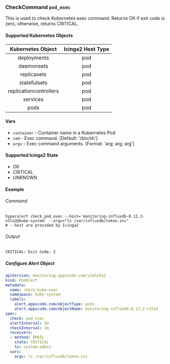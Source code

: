 ### CheckCommand `pod_exec`

This is used to check Kubernetes exec command. Returns OK if exit code is zero, otherwise, returns CRITICAL.

#### Supported Kubernetes Objects

| Kubernetes Object      | Icinga2 Host Type |
| :---:                  | :---:             |
| deployments            | pod               |
| daemonsets             | pod               |
| replicasets            | pod               |
| statefulsets           | pod               |
| replicationcontrollers | pod               |
| services               | pod               |
| pods                   | pod               |

#### Vars

* `container` - Container name in a Kubernetes Pod
* `cmd` - Exec command. [Default: '/bin/sh']
* `argv` - Exec command arguments. [Format: 'arg; arg; arg']

#### Supported Icinga2 State

* OK
* CRITICAL
* UNKNOWN

#### Example
###### Command
```console
hyperalert check_pod_exec --host='monitoring-influxdb-0.12.2-n3lo2@kube-system' --argv="ls /var/influxdb/token.ini"
# --host are provided by Icinga2
```
###### Output
```
CRITICAL: Exit Code: 2
```

##### Configure Alert Object
```yaml
apiVersion: monitoring.appscode.com/v1alpha1
kind: PodAlert
metadata:
  name: check-kube-exec
  namespace: kube-system
  labels:
    alert.appscode.com/objectType: pods
    alert.appscode.com/objectName: monitoring-influxdb-0.12.2-n3lo2
spec:
  check: pod_exec
  alertInterval: 2m
  checkInterval: 1m
  receivers:
  - method: EMAIL
    state: CRITICAL
    to: system-admin
  vars:
    argv: ls /var/influxdb/token.ini
```

